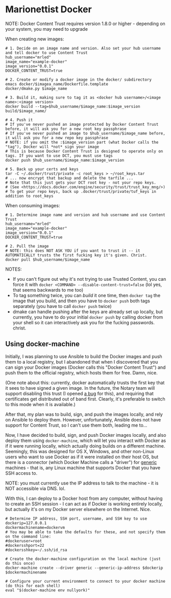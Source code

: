 # Marionettist Docker

NOTE: Docker Content Trust requires version 1.8.0 or higher - depending on your system, you may need to upgrade

When creating new images: 

    # 1. Decide on an image name and version. Also set your hub username and tell docker to use Content Trust
    hub_username="mrled"
    image_name="example-docker"
    image_version="0.0.1"
    DOCKER_CONTENT_TRUST=true

    # 2. Create or modify a docker image in the docker/ subdirectory
    emacs docker/$imagea_name/Dockerfile.template
    docker/dmake.py $image_name
    
    # 3. Build it, making sure to tag it as <docker hub username>/<image name>:<image version>
    docker build --tag=$hub_username/$image_name:$image_version build/$image_name/
    
    # 4. Push it
    # If you've never pushed an image protected by Docker Content Trust before, it will ask you for a new root key passphrase
    # If you've never pushed an image to $hub_username/$image_name before, it will ask you for a new repo key passphrase
    # NOTE: if you omit the :$image_version part (what Docker calls the "tag"), Docker will *not* sign your image
    # This is because Docker Content Trust is designed to operate only on tags. If you want to use DCT, you must use tags
    docker push $hub_username/$image_name:$image_version
    
    # 5. Back up your certs and keys
    tar -C ~/.docker/trust/private -c root_keys > ~/root_keys.tar
    # ... now encrypt that backup and delete the tarfile ...
    # Note that this just gets your DCT root key - not your repo keys. 
    # (See <https://docs.docker.com/engine/security/trust/trust_key_mng/>)
    # To get your repo keys, back up .docker/trust/private/tuf_keys in addition to root_keys
    
When consuming images: 

    # 1. Determine image name and version and hub username and use Content Trust
    hub_username="mrled"
    image_name="example-docker"
    image_version="0.0.1"
    DOCKER_CONTENT_TRUST=true

    # 2. Pull the image
    # NOTE: this does NOT ASK YOU if you want to trust it -- it AUTOMATICALLY trusts the first fucking key it's given. Christ.
    docker pull $hub_username/$image_name
    
NOTES: 

- If you can't figure out why it's not trying to use Trusted Content, you can force it with `docker <COMMAND> --disable-content-trust=false` (lol yes, that seems backwards to me too)
- To tag something twice, you can *build* it one time, then `docker tag` the image that you build, and then you have to `docker push` both tags separately (you have to call `docker push` twice)
- dmake can handle pushing after the keys are already set up locally, but currently, you have to do your initial `docker push` by calling docker from your shell so it can interactively ask you for the fucking passwords. christ.    

## Using docker-machine

Initially, I was planning to use Ansible to build the Docker images and push them to a local registry, but I abandoned that when I discovered that you can sign your Docker images (Docker calls this "Docker Content Trust") and push them to the official registry, which hosts them for free. Damn, nice. 

(One note about this: currently, docker automatically trusts the first key that it sees to have signed a given image. In the future, the Notary team will support disabling this trust (I opened [a bug](https://github.com/docker/notary/issues/342) for this), and requiring that certificates get distributed out of band first. Clearly, it's preferable to switch to this mode when it is available.)

After that, my plan was to build, sign, and push the images locally, and rely on Ansible to deploy them. However, unfortunately, Ansible does not have support for Content Trust, so I can't use them both, leading me to...

Now, I have decided to build, sign, and push Docker images locally, and also deploy them using `docker-machine`, which will let you interact with Docker as if it were running locally, which actually doing builds on a different machine. Seemingly, this was designed for OS X, Windows, and other non-Linux users who want to use Docker as if it were installed on their host OS, but there is a connector (which Docker Machine calls a "driver") for [generic](https://docs.docker.com/machine/drivers/generic/) machines - that is, any Linux machine that supports Docker that you have SSH access to.

NOTE: you must currently use the IP address to talk to the machine - it is NOT accessible via DNS. lol. 

With this, I can deploy to a Docker host from any computer, without having to create an SSH session - I can act as if Docker is working entirely locally, but actually it's on my Docker server elsewhere on the Internet. Nice. 

    # Determine IP address, SSH port, username, and SSH key to use
    dockerip=127.0.0.1
    dockermachinename=dockervm
    # You may be able to take the defaults for these, and not specify them on the command line: 
    #dockeruser=root
    #dockersshport=22
    #dockersshkey=~/.ssh/id_rsa

    # Create the docker-machine configuration on the local machine (just do this once)
    docker-machine create --driver generic --generic-ip-address $dockerip $dockermachinename

    # Configure your current environment to connect to your docker machine (do this for each shell)
    eval "$(docker-machine env nullyork)"

